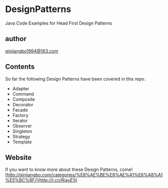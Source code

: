 # DesignPatterns
Java Code Examples for Head First Design Patterns
## author
qinjiangbo1994@163.com

## Contents
So far the following Design Patterns have been covered in this repo.

- Adapter 
- Command 
- Composite 
- Decorator 
- Facade 
- Factory 
- Iterator 
- Observer 
- Singleton 
- Strategy
- Template

## Website
If you want to know more about these Design Patterns, come!
[http://qinjiangbo.com/categories/%E8%AE%BE%E8%AE%A1%E6%A8%A1%E5%BC%8F/](http://t.cn/RiayE1i)


